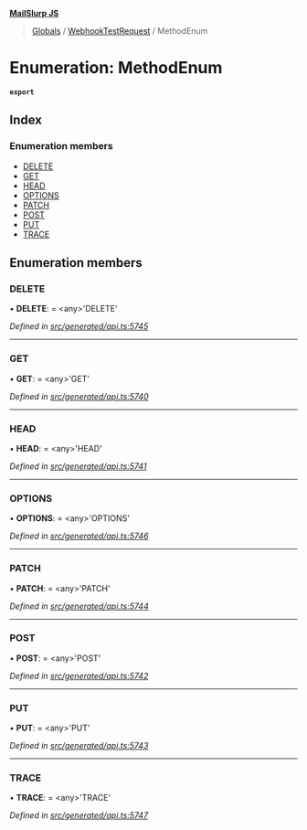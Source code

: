 **[MailSlurp JS](../README.md)**

> [Globals](../README.md) / [WebhookTestRequest](../modules/webhooktestrequest.md) / MethodEnum

# Enumeration: MethodEnum

**`export`** 

## Index

### Enumeration members

* [DELETE](webhooktestrequest.methodenum.md#delete)
* [GET](webhooktestrequest.methodenum.md#get)
* [HEAD](webhooktestrequest.methodenum.md#head)
* [OPTIONS](webhooktestrequest.methodenum.md#options)
* [PATCH](webhooktestrequest.methodenum.md#patch)
* [POST](webhooktestrequest.methodenum.md#post)
* [PUT](webhooktestrequest.methodenum.md#put)
* [TRACE](webhooktestrequest.methodenum.md#trace)

## Enumeration members

### DELETE

•  **DELETE**:  = \<any>'DELETE'

*Defined in [src/generated/api.ts:5745](https://github.com/mailslurp/mailslurp-client/blob/67ec74c/src/generated/api.ts#L5745)*

___

### GET

•  **GET**:  = \<any>'GET'

*Defined in [src/generated/api.ts:5740](https://github.com/mailslurp/mailslurp-client/blob/67ec74c/src/generated/api.ts#L5740)*

___

### HEAD

•  **HEAD**:  = \<any>'HEAD'

*Defined in [src/generated/api.ts:5741](https://github.com/mailslurp/mailslurp-client/blob/67ec74c/src/generated/api.ts#L5741)*

___

### OPTIONS

•  **OPTIONS**:  = \<any>'OPTIONS'

*Defined in [src/generated/api.ts:5746](https://github.com/mailslurp/mailslurp-client/blob/67ec74c/src/generated/api.ts#L5746)*

___

### PATCH

•  **PATCH**:  = \<any>'PATCH'

*Defined in [src/generated/api.ts:5744](https://github.com/mailslurp/mailslurp-client/blob/67ec74c/src/generated/api.ts#L5744)*

___

### POST

•  **POST**:  = \<any>'POST'

*Defined in [src/generated/api.ts:5742](https://github.com/mailslurp/mailslurp-client/blob/67ec74c/src/generated/api.ts#L5742)*

___

### PUT

•  **PUT**:  = \<any>'PUT'

*Defined in [src/generated/api.ts:5743](https://github.com/mailslurp/mailslurp-client/blob/67ec74c/src/generated/api.ts#L5743)*

___

### TRACE

•  **TRACE**:  = \<any>'TRACE'

*Defined in [src/generated/api.ts:5747](https://github.com/mailslurp/mailslurp-client/blob/67ec74c/src/generated/api.ts#L5747)*
